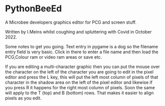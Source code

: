 # PythonBeeEd
A Microbee developers graphics editor for PCG and screen stuff.

Written by I.Meins whilst coughing and spluttering with Covid in October 2022.

Some notes to get you going. Text entry in pygame is a dog so the filename entry field is very basic. Click in there to enter a file name and then load the PCG,Colour ram or video ram areas or save etc.

If you are editing a multi-character graphic then you can put the mouse over the character on the left of the
character you are going to edit in the pixel editor and press the L key, this will put the left most column of
pixels of that character in the shadow area on the left of the pixel editor and likewise if you press R it happens for the right most column of pixels. Soon the same will apply to the T (top) and B (bottom) rows. That makes it easier to align pixels as you edit.

